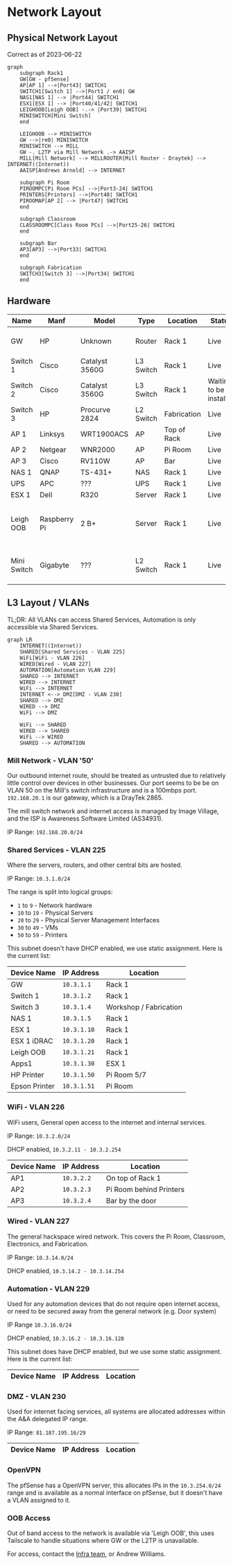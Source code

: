 # Network Layout

## Physical Network Layout

Correct as of 2023-06-22

```mermaid
graph 
    subgraph Rack1
    GW[GW - pfSense] 
    AP[AP 1] -->|Port43| SWITCH1
    SWITCH1[Switch 1] -->|Port1 / en0| GW
    NAS1[NAS 1] --> |Port44| SWITCH1
    ESX1[ESX 1] --> |Port40/41/42| SWITCH1
    LEIGHOOB[Leigh OOB] -.-> |Port39| SWITCH1
    MINISWITCH[Mini Switch]
    end

    LEIGHOOB --> MINISWITCH
    GW -->|re0| MINISWITCH
    MINISWITCH --> MILL
    GW -. L2TP via Mill Network .-> AAISP
    MILL[Mill Network] --> MILLROUTER[Mill Router - Draytek] --> INTERNET((Internet))
    AAISP[Andrews Arnold] --> INTERNET
    
    subgraph Pi Room
    PIROOMPC[Pi Room PCs] -->|Port3-24| SWITCH1
    PRINTERS[Printers] -->|Port48| SWITCH1
    PIROOMAP[AP 2] --> |Port47| SWITCH1
    end

    subgraph Classroom
    CLASSROOMPC[Class Room PCs] -->|Port25-26| SWITCH1
    end
    
    subgraph Bar
    AP3[AP3] -->|Port33| SWITCH1
    end
    
    subgraph Fabrication
    SWITCH3[Switch 3] -->|Port34| SWITCH1
    end
```

## Hardware

| Name        | Manf         | Model          | Type      | Location    | Status                  | Notes                                                           |
| ----------- | ------------ | -------------- | --------- | ----------- | ----------------------- | --------------------------------------------------------------- |
| GW          | HP           | Unknown        | Router    | Rack 1      | Live                    | HP desktop system running pfSense                               |
| Switch 1    | Cisco        | Catalyst 3560G | L3 Switch | Rack 1      | Live                    |                                                                 |
| Switch 2    | Cisco        | Catalyst 3560G | L3 Switch | Rack 1      | Waiting to be installed | Sandbox/Learning switch                                         |
| Switch 3    | HP           | Procurve 2824  | L2 Switch | Fabrication | Live                    | Switch for the fabrication area                                 |
| AP 1        | Linksys      | WRT1900ACS     | AP        | Top of Rack | Live                    | Uses stock firmware                                             |
| AP 2        | Netgear      | WNR2000        | AP        | Pi Room     | Live                    |                                                                 |
| AP 3        | Cisco        | RV110W         | AP        | Bar         | Live                    |                                                                 |
| NAS 1       | QNAP         | TS-431+        | NAS       | Rack 1      | Live                    |                                                                 |
| UPS         | APC          | ???            | UPS       | Rack 1      | Live                    |                                                                 |
| ESX 1       | Dell         | R320           | Server    | Rack 1      | Live                    |                                                                 |
| Leigh OOB   | Raspberry Pi | 2 B+           | Server    | Rack 1      | Live                    | Gives us 'out of band' access to Hackspace network and devices  |
| Mini Switch | Gigabyte     | ???            | L2 Switch | Rack 1      | Live                    | Multiple ports on the Mill network, needs switching to Switch 1 |


## L3 Layout / VLANs

TL;DR: All VLANs can access Shared Services, Automation is only accessible via Shared Services.

```mermaid
graph LR
    INTERNET((Internet))
    SHARED[Shared Services - VLAN 225]
    WiFi[WiFi - VLAN 226]
    WIRED[Wired - VLAN 227]
    AUTOMATION[Automation VLAN 229]
    SHARED --> INTERNET
    WIRED --> INTERNET
    WiFi --> INTERNET
    INTERNET <--> DMZ[DMZ - VLAN 230]
    SHARED --> DMZ
    WIRED --> DMZ
    WiFi --> DMZ
    
    WiFi --> SHARED
    WIRED --> SHARED
    WiFi --> WIRED
    SHARED --> AUTOMATION
```

### Mill Network - VLAN '50'

Our outbound internet route, should be treated as untrusted due to relatively little control over devices in other businesses. Our port seems to be be on VLAN 50 on the Mill's switch infrastructure and is a 100mbps port. `192.168.20.1` is our gateway, which is a DrayTek 2865.

The mill switch network and internet access is managed by Image Village, and the ISP is Awareness Software Limited (AS34931).

IP Range: `192.168.20.0/24`

### Shared Services - VLAN 225

Where the servers, routers, and other central bits are hosted.

IP Range: `10.3.1.0/24`

The range is split into logical groups:

* `1` to `9` - Network hardware
* `10` to `19` - Physical Servers
* `20` to `29` - Physical Server Management Interfaces
* `30` to `49` - VMs
* `50` to `59` - Printers

This subnet doesn't have DHCP enabled, we use static assignment. Here is the current list:

| Device Name   | IP Address  | Location               |
| ------------- | ----------- | ---------------------- |
| GW            | `10.3.1.1`  | Rack 1                 |
| Switch 1      | `10.3.1.2`  | Rack 1                 |
| Switch 3      | `10.3.1.4`  | Workshop / Fabrication |
| NAS 1         | `10.3.1.5`  | Rack 1                 |
| ESX 1         | `10.3.1.10` | Rack 1                 |
| ESX 1 iDRAC   | `10.3.1.20` | Rack 1                 |
| Leigh OOB     | `10.3.1.21` | Rack 1                 |
| Apps1         | `10.3.1.30` | ESX 1                  |
| HP Printer    | `10.3.1.50` | Pi Room 5/7            |
| Epson Printer | `10.3.1.51` | Pi Room                |

### WiFi - VLAN 226

WiFi users, General open access to the internet and internal services.

IP Range: `10.3.2.0/24`

DHCP enabled, `10.3.2.11 - 10.3.2.254`

| Device Name | IP Address | Location                |
| ----------- | ---------- | ----------------------- |
| AP1         | `10.3.2.2` | On top of Rack 1        |
| AP2         | `10.3.2.3` | Pi Room behind Printers |
| AP3         | `10.3.2.4` | Bar by the door         |

### Wired - VLAN 227

The general hackspace wired network. This covers the Pi Room, Classroom, Electronics, and Fabrication.

IP Range: `10.3.14.0/24`

DHCP enabled, `10.3.14.2 - 10.3.14.254`

### Automation - VLAN 229

Used for any automation devices that do not require open internet access, or need to be secured away from the general network (e.g. Door system)

IP Range `10.3.16.0/24`

DHCP enabled, `10.3.16.2 - 10.3.16.128`

This subnet does have DHCP enabled, but we use some static assignment. Here is the current list:

| Device Name | IP Address | Location |
| ----------- | ---------- | -------- |

### DMZ - VLAN 230

Used for internet facing services, all systems are allocated addresses within the A&A delegated IP range.

IP Range: `81.187.195.16/29`

| Device Name | IP Address | Location |
| ----------- | ---------- | -------- |

### OpenVPN

The pfSense has a OpenVPN server, this allocates IPs in the `10.3.254.0/24` range and is available as a normal interface on pfSense, but it doesn't have a VLAN assigned to it.

### OOB Access

Out of band access to the network is available via 'Leigh OOB', this uses Tailscale to handle situations where GW or the L2TP is unavailable.

For access, contact the [Infra team](../membership/useful_contacts.md#tech-infrastructure), or Andrew Williams.
